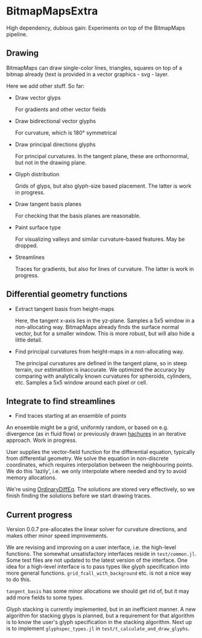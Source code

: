 # BitmapMapsExtra

High dependency, dubious gain: Experiments on top of the BitmapMaps pipeline.

## Drawing

BitmapMaps can draw single-color lines, triangles, squares on top of a bitmap already (text is provided
in a vector graphics - svg - layer.

Here we add other stuff. So far:

- Draw vector glyps
  
  For gradients and other vector fields

- Draw bidirectional vector glyphs
  
  For curvature, which is 180° symmetrical
  
- Draw principal directions glyphs
  
  For principal curvatures. In the tangent plane, these are orthornormal, but not in the drawing plane.

- Glyph distribution

  Grids of glyps, but also glyph-size based placement. The latter is work in progress.
  
- Draw tangent basis planes
  
  For checking that the basis planes are reasonable.
  
- Paint surface type

  For visualizing valleys and similar curvature-based features. May be dropped.

- Streamlines

  Traces for gradients, but also for lines of curvature. The latter is work in progress.



## Differential geometry functions

- Extract tangent basis from height-maps

  Here, the tangent x-axis lies in the yz-plane. Samples a 5x5 window in a non-allocating way. BitmapMaps already finds the surface normal vector, but for a smaller window. This is more robust, but will also hide a little detail.

- Find principal curvatures from height-maps in a non-allocating way.
  
  The principal curvatures are defined in the tangent plane, so in steep terrain, our estimatition is inaccurate. We optimized the accuracy by comparing with analytically known curvatures for spheroids, cylinders, etc. Samples a 5x5 window around each pixel or cell.

## Integrate to find streamlines

  - Find traces starting at an ensemble of points

  An ensemble might be a grid, uniformly random, or based on e.g. divergence (as in fluid flow) or previously drawn [hachures](https://andywoodruff.com/blog/hachures-and-sketchy-relief-maps/)  in an iterative approach. Work in progress.

  User supplies the vector-field function for the differential equation, typically from differential geometry. We solve the equation in non-discrete coordinates, which requires interpolation between the neighbouring points. We do this 'lazily', i.e. we only interpolate where needed and try to avoid memory allocations.

  We're using [OrdinaryDiffEq](https://docs.sciml.ai/OrdinaryDiffEq/stable/). The solutions are stored very effectively, so we finish finding the solutions before we start drawing traces.


## Current progress

Version 0.0.7 pre-allocates the linear solver for curvature directions, and makes other minor speed improvements.

We are revising and improving on a user interface, i.e. the high-level functions. The somewhat unsatisfactory interfaces reside in `test/common.jl`. Some test files are not updated to the latest version of the interface. One idea for a high-level interface is to pass types like glyph specification into more general functions. `grid_fcall_with_background` etc. is not a nice way to do this. 

`tangent_basis` has some minor allocations we should get rid of, but it may add more fields to some types.

Glyph stacking is currently implemented, but in an inefficient manner. A new algorithm for stacking glyps is planned, but a requirement for that algorithm is to know
the user's glyph specification in the stacking algorithm. Next up is to implement `glyphspec_types.jl` in `test/t_calculate_and_draw_glyphs`.

